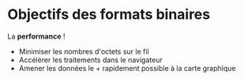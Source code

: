 <!SLIDE>

# Objectifs des formats binaires

La **performance** !

* Minimiser les nombres d'octets sur le fil
* Accélérer les traitements dans le navigateur
* Amener les données le + rapidement possible à la carte graphique
